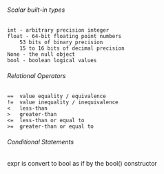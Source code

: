 ###### Scalar built-in types
```
int - arbitrary precision integer
float - 64-bit floating point numbers
    53 bits of binary precision
    15 to 16 bits of decimal precision
None - the null object
bool - boolean logical values
```

###### Relational Operators
```
==  value equality / equivalence
!=  value inequality / inequivalence
<   less-than
>   greater-than
<=  less-than or equal to
>=  greater-than or equal to
```

###### Conditional Statements
expr is convert to bool as if by 
 the bool() constructor
 
